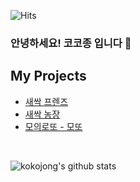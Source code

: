 
![Hits](https://hits.seeyoufarm.com/api/count/incr/badge.svg?url=https%3A%2F%2Fgithub.com%2Fkokojong%2Fhit-counter&count_bg=%2379C83D&title_bg=%23555555&icon=&icon_color=%23E7E7E7&title=Hits&edge_flat=false)

### 안녕하세요! 코코종 입니다 🤗

<!--
**kokojong/kokojong** is a ✨ _special_ ✨ repository because its `README.md` (this file) appears on your GitHub profile.

Here are some ideas to get you started:

- 🔭 I’m currently working on ...
- 🌱 I’m currently learning ...
- 👯 I’m looking to collaborate on ...
- 🤔 I’m looking for help with ...
- 💬 Ask me about ...
- 📫 How to reach me: ...
- 😄 Pronouns: ...
- ⚡ Fun fact: ...
-->

## My Projects
- [새싹 프렌즈](https://github.com/kokojong/SeSAC_Project/tree/master/SeSAC_Friends)
- [새싹 농장](https://github.com/kokojong/SeSAC_Project/tree/master/SeSAC_week14_SeSACFarm)
- [모의로또 - 모또](https://github.com/kokojong/SeSAC_Motto)



</br>

![kokojong's github stats](https://github-readme-stats.vercel.app/api?username=kokojong&show_icons=true)

<!-- [![kokojong's github stats](https://github-readme-stats.vercel.app/api/top-langs/?username=kokojong&show_icons=true&hide_border=true&title_color=004386&icon_color=004386&layout=compact)](https://github.com/kokojong)

[![Solved.ac 프로필](http://mazassumnida.wtf/api/generate_badge?boj=kokojong)](https://solved.ac/kokojong) -->
